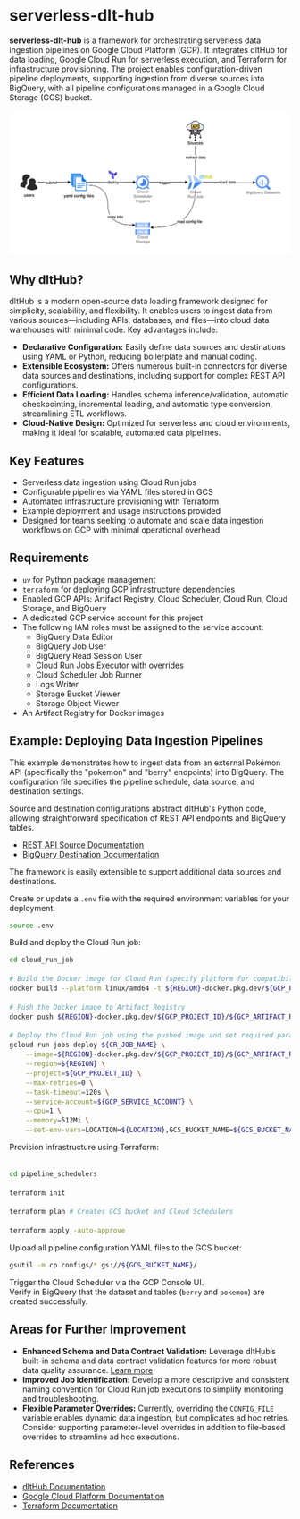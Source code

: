 # serverless-dlt-hub

**serverless-dlt-hub** is a framework for orchestrating serverless data ingestion pipelines on Google Cloud Platform (GCP). It integrates dltHub for data loading, Google Cloud Run for serverless execution, and Terraform for infrastructure provisioning. The project enables configuration-driven pipeline deployments, supporting ingestion from diverse sources into BigQuery, with all pipeline configurations managed in a Google Cloud Storage (GCS) bucket.

![serverless-dlt-hub architecture diagram](docs/serverless-dlt-hub-architecture.png)

## Why dltHub?

dltHub is a modern open-source data loading framework designed for simplicity, scalability, and flexibility. It enables users to ingest data from various sources—including APIs, databases, and files—into cloud data warehouses with minimal code. Key advantages include:

- **Declarative Configuration:** Easily define data sources and destinations using YAML or Python, reducing boilerplate and manual coding.
- **Extensible Ecosystem:** Offers numerous built-in connectors for diverse data sources and destinations, including support for complex REST API configurations.
- **Efficient Data Loading:** Handles schema inference/validation, automatic checkpointing, incremental loading, and automatic type conversion, streamlining ETL workflows.
- **Cloud-Native Design:** Optimized for serverless and cloud environments, making it ideal for scalable, automated data pipelines.

## Key Features

- Serverless data ingestion using Cloud Run jobs
- Configurable pipelines via YAML files stored in GCS
- Automated infrastructure provisioning with Terraform
- Example deployment and usage instructions provided
- Designed for teams seeking to automate and scale data ingestion workflows on GCP with minimal operational overhead

## Requirements

- `uv` for Python package management
- `terraform` for deploying GCP infrastructure dependencies
- Enabled GCP APIs: Artifact Registry, Cloud Scheduler, Cloud Run, Cloud Storage, and BigQuery
- A dedicated GCP service account for this project
- The following IAM roles must be assigned to the service account:
  - BigQuery Data Editor
  - BigQuery Job User
  - BigQuery Read Session User
  - Cloud Run Jobs Executor with overrides
  - Cloud Scheduler Job Runner
  - Logs Writer
  - Storage Bucket Viewer
  - Storage Object Viewer
- An Artifact Registry for Docker images

## Example: Deploying Data Ingestion Pipelines

This example demonstrates how to ingest data from an external Pokémon API (specifically the "pokemon" and "berry" endpoints) into BigQuery. The configuration file specifies the pipeline schedule, data source, and destination settings.

Source and destination configurations abstract dltHub's Python code, allowing straightforward specification of REST API endpoints and BigQuery tables.

- [REST API Source Documentation](https://dlthub.com/docs/dlt-ecosystem/verified-sources/rest_api/basic)
- [BigQuery Destination Documentation](https://dlthub.com/docs/dlt-ecosystem/verified-sources/rest_api/basic)

The framework is easily extensible to support additional data sources and destinations.

Create or update a `.env` file with the required environment variables for your deployment:

```bash
source .env
```

Build and deploy the Cloud Run job:

```bash
cd cloud_run_job

# Build the Docker image for Cloud Run (specify platform for compatibility)
docker build --platform linux/amd64 -t ${REGION}-docker.pkg.dev/${GCP_PROJECT_ID}/${GCP_ARTIFACT_REGISTRY}/${CR_JOB_NAME} .

# Push the Docker image to Artifact Registry
docker push ${REGION}-docker.pkg.dev/${GCP_PROJECT_ID}/${GCP_ARTIFACT_REGISTRY}/${CR_JOB_NAME}

# Deploy the Cloud Run job using the pushed image and set required parameters
gcloud run jobs deploy ${CR_JOB_NAME} \
    --image=${REGION}-docker.pkg.dev/${GCP_PROJECT_ID}/${GCP_ARTIFACT_REGISTRY}/${CR_JOB_NAME}:latest \
    --region=${REGION} \
    --project=${GCP_PROJECT_ID} \
    --max-retries=0 \
    --task-timeout=120s \
    --service-account=${GCP_SERVICE_ACCOUNT} \
    --cpu=1 \
    --memory=512Mi \
    --set-env-vars=LOCATION=${LOCATION},GCS_BUCKET_NAME=${GCS_BUCKET_NAME}
```

Provision infrastructure using Terraform:

```bash

cd pipeline_schedulers

terraform init

terraform plan # Creates GCS bucket and Cloud Schedulers

terraform apply -auto-approve

```

Upload all pipeline configuration YAML files to the GCS bucket:

```bash
gsutil -m cp configs/* gs://${GCS_BUCKET_NAME}/
```

Trigger the Cloud Scheduler via the GCP Console UI.  
Verify in BigQuery that the dataset and tables (`berry` and `pokemon`) are created successfully.

## Areas for Further Improvement

- **Enhanced Schema and Data Contract Validation:** Leverage dltHub’s built-in schema and data contract validation features for more robust data quality assurance. [Learn more](https://dlthub.com/docs/general-usage/schema-contracts)
- **Improved Job Identification:** Develop a more descriptive and consistent naming convention for Cloud Run job executions to simplify monitoring and troubleshooting.
- **Flexible Parameter Overrides:** Currently, overriding the `CONFIG_FILE` variable enables dynamic data ingestion, but complicates ad hoc retries. Consider supporting parameter-level overrides in addition to file-based overrides to streamline ad hoc executions.

## References

- [dltHub Documentation](https://dlthub.com/docs/intro)
- [Google Cloud Platform Documentation](https://cloud.google.com/docs)
- [Terraform Documentation](https://developer.hashicorp.com/terraform/docs)